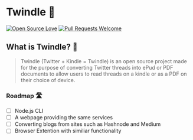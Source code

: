 # Twindle 📖 
[![Open Source Love](https://firstcontributions.github.io/open-source-badges/badges/open-source-v1/open-source.svg)](https://github.com/firstcontributions/open-source-badges)  [![Pull Requests Welcome](https://img.shields.io/badge/PRs-welcome-brightgreen.svg?style=flat)](http://makeapullrequest.com)

## What is Twindle? 🤔
> Twindle (Twitter + Kindle = Twindle) is an open source project made for the purpose of converting Twitter threads into ePud or PDF documents to allow users to read threads on a kindle or as a PDF on their choice of device.


### Roadmap 🛣
- [ ] Node.js CLI
- [ ] A webpage providing the same services
- [ ] Converting blogs from sites such as Hashnode and Medium
- [ ] Browser Extention with similiar functionality
